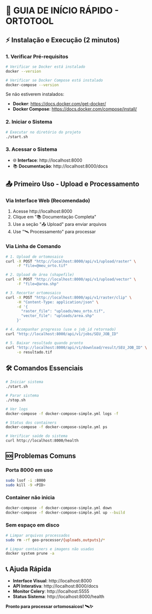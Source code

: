 # 🚀 GUIA DE INÍCIO RÁPIDO - ORTOTOOL

## ⚡ Instalação e Execução (2 minutos)

### 1. Verificar Pré-requisitos
```bash
# Verificar se Docker está instalado
docker --version

# Verificar se Docker Compose está instalado  
docker-compose --version
```

Se não estiverem instalados:
- **Docker**: https://docs.docker.com/get-docker/
- **Docker Compose**: https://docs.docker.com/compose/install/

### 2. Iniciar o Sistema
```bash
# Executar no diretório do projeto
./start.sh
```

### 3. Acessar o Sistema
- 🌐 **Interface**: http://localhost:8000
- 📚 **Documentação**: http://localhost:8000/docs

## 📤 Primeiro Uso - Upload e Processamento

### Via Interface Web (Recomendado)
1. Acesse http://localhost:8000
2. Clique em "📚 Documentação Completa"
3. Use a seção "📤 Upload" para enviar arquivos
4. Use "🛰️ Processamento" para processar

### Via Linha de Comando
```bash
# 1. Upload de ortomosaico
curl -X POST "http://localhost:8000/api/v1/upload/raster" \
     -F "file=@meu_orto.tif"

# 2. Upload de área (shapefile) 
curl -X POST "http://localhost:8000/api/v1/upload/vector" \
     -F "file=@area.shp"

# 3. Recortar ortomosaico
curl -X POST "http://localhost:8000/api/v1/raster/clip" \
     -H "Content-Type: application/json" \
     -d '{
       "raster_file": "uploads/meu_orto.tif",
       "vector_file": "uploads/area.shp"
     }'

# 4. Acompanhar progresso (use o job_id retornado)
curl "http://localhost:8000/api/v1/jobs/SEU_JOB_ID"

# 5. Baixar resultado quando pronto
curl "http://localhost:8000/api/v1/download/result/SEU_JOB_ID" \
     -o resultado.tif
```

## 🛠️ Comandos Essenciais

```bash
# Iniciar sistema
./start.sh

# Parar sistema  
./stop.sh

# Ver logs
docker-compose -f docker-compose-simple.yml logs -f

# Status dos containers
docker-compose -f docker-compose-simple.yml ps

# Verificar saúde do sistema
curl http://localhost:8000/health
```

## 🆘 Problemas Comuns

### Porta 8000 em uso
```bash
sudo lsof -i :8000
sudo kill -9 <PID>
```

### Container não inicia
```bash
docker-compose -f docker-compose-simple.yml down
docker-compose -f docker-compose-simple.yml up --build
```

### Sem espaço em disco
```bash
# Limpar arquivos processados
sudo rm -rf geo-processor/{uploads,outputs}/*

# Limpar containers e imagens não usadas
docker system prune -a
```

## 📞 Ajuda Rápida

- **Interface Visual**: http://localhost:8000
- **API Interativa**: http://localhost:8000/docs  
- **Monitor Celery**: http://localhost:5555
- **Status Sistema**: http://localhost:8000/health

**Pronto para processar ortomosaicos! 🛰️✨**
